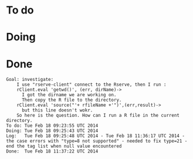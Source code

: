 # To do

# Doing

# Done

    Goal: investigate:
        I use "rserve-client" connect to the Rserve, then I run :
        rClient.eval 'getwd()', (err, dirName)->
          I got the dirname we are working on.
          Then copy the R file to the directory.
        rClient.eval 'source("'+ rfileName +'")',(err,result)->
          but this line doesn't wokr.
        So here is the question. How can I run a R file in the current directory.
    To do: Tue Feb 18 09:23:55 UTC 2014
    Doing: Tue Feb 18 09:25:43 UTC 2014
    Log:   Tue Feb 18 09:25:48 UTC 2014 - Tue Feb 18 11:36:17 UTC 2014 - the case errors with "type=8 not supported" - needed to fix type=21 - end the tag list when null value encountered
    Done:  Tue Feb 18 11:37:22 UTC 2014
